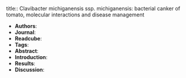 title:: Clavibacter michiganensis ssp. michiganensis: bacterial canker of tomato, molecular interactions and disease management

- **Authors**:
- **Journal**:
- **Readcube**:
- **Tags**:
- **Abstract**:
- **Introduction**:
- **Results**:
- **Discussion**: